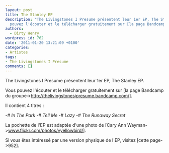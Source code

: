 ```yaml
---
layout: post
title: The Stanley EP
description: "The Livingstones I Presume présentent leur 1er EP, The Stanley EP.\r\n\r\nVous
  pouvez l'écouter et le télécharger gratuitement sur [la page Bandcamp du groupe->http://thelivingstonesipresume.bandcamp.com/]."
authors:
  - Dirty Henry
wordpress_id: 762
date: '2011-01-20 13:21:09 +0100'
categories:
- Artistes
tags:
- The Livingstones I Presume
comments: []
---
```

The Livingstones I Presume présentent leur 1er EP, The Stanley EP.

Vous pouvez l'écouter et le télécharger gratuitement sur [la page Bandcamp du groupe->http://thelivingstonesipresume.bandcamp.com/].

Il contient 4 titres :

-# *In The Park*
-# *Tell Me*
-# *Lazy*
-# *The Runaway Secret*

<object data="http://bandcamp.com/EmbeddedPlayer/album=3803626780/size=venti/bgcol=FFFFFF/linkcol=4285BB//" type="text/html" classid="clsid:D27CDB6E-AE6D-11cf-96B8-444553540000" width="400" height="100"><param name="movie" value="http://bandcamp.com/EmbeddedPlayer/album=3803626780/size=venti/bgcol=FFFFFF/linkcol=4285BB//"><param name="quality" value="high"><param name="allowNetworking" value="always"><param name="wmode" value="transparent"><param name="bgcolor" value="#FFFFFF"><param name="allowScriptAccess" value="never"><object data="http://bandcamp.com/EmbeddedPlayer/album=3803626780/size=venti/bgcol=FFFFFF/linkcol=4285BB//" type="text/html" width="400" height="100"></object></object>

La pochette de l'EP est adaptée d'une photo de [Cary Ann Wayman->www.flickr.com/photos/yyellowbird/].

Si vous êtes intéressé par une version physique de l'EP, visitez [cette page->952].
